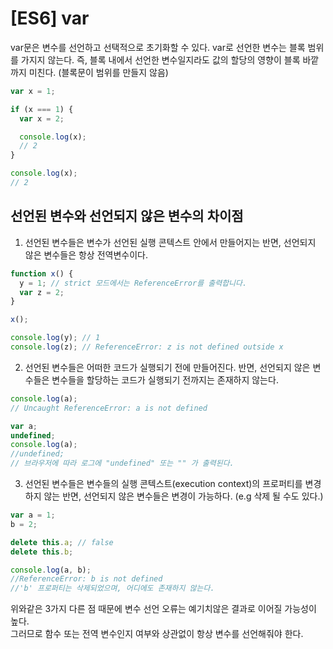 # [ES6] var

var문은 변수를 선언하고 선택적으로 초기화할 수 있다.
var로 선언한 변수는 블록 범위를 가지지 않는다.
즉, 블록 내에서 선언한 변수일지라도 값의 할당의 영향이 블록 바깥까지 미친다.
(블록문이 범위를 만들지 않음)

```js
var x = 1;

if (x === 1) {
  var x = 2;

  console.log(x);
  // 2
}

console.log(x);
// 2
```

## 선언된 변수와 선언되지 않은 변수의 차이점

1. 선언된 변수들은 변수가 선언된 실행 콘텍스트 안에서 만들어지는 반면, 선언되지 않은 변수들은 항상 전역변수이다.

```js
function x() {
  y = 1; // strict 모드에서는 ReferenceError를 출력합니다.
  var z = 2;
}

x();

console.log(y); // 1
console.log(z); // ReferenceError: z is not defined outside x
```

2. 선언된 변수들은 어떠한 코드가 실행되기 전에 만들어진다. 반면, 선언되지 않은 변수들은 변수들을 할당하는 코드가 실행되기 전까지는 존재하지 않는다.

```js
console.log(a);
// Uncaught ReferenceError: a is not defined
```

```js
var a;
undefined;
console.log(a);
//undefined;
// 브라우저에 따라 로그에 "undefined" 또는 "" 가 출력된다.
```

3. 선언된 변수들은 변수들의 실행 콘텍스트(execution context)의 프로퍼티를 변경하지 않는 반면, 선언되지 않은 변수들은 변경이 가능하다. (e.g 삭제 될 수도 있다.)

```js
var a = 1;
b = 2;

delete this.a; // false
delete this.b;

console.log(a, b);
//ReferenceError: b is not defined
//'b' 프로퍼티는 삭제되었으며, 어디에도 존재하지 않는다.
```

위와같은 3가지 다른 점 때문에 변수 선언 오류는 예기치않은 결과로 이어질 가능성이 높다.  
그러므로 함수 또는 전역 변수인지 여부와 상관없이 항상 변수를 선언해줘야 한다.

